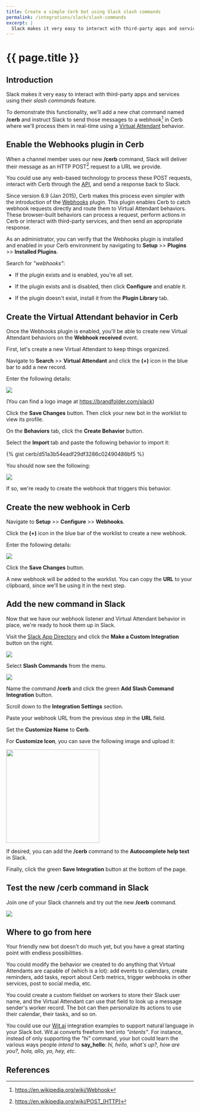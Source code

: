 ```yaml
---
title: Create a simple Cerb bot using Slack slash commands
permalink: /integrations/slack/slash-commands
excerpt: |
  Slack makes it very easy to interact with third-party apps and services using their _slash commands_ feature. To demonstrate this functionality, we'll add a new chat command named **/cerb** and instruct Slack to send those messages to a webhook in Cerb where we'll process them in real-time using a Virtual Attendant behavior...
---
```


# {{ page.title }}

## Introduction

Slack makes it very easy to interact with third-party apps and services using their _slash commands_ feature.

To demonstrate this functionality, we'll add a new chat command named **/cerb** and instruct Slack to send those messages to a webhook[^webhook] in Cerb where we'll process them in real-time using a [Virtual Attendant](/docs/virtual-attendants) behavior.

## Enable the Webhooks plugin in Cerb

When a channel member uses our new **/cerb** command, Slack will deliver their message as an HTTP POST[^http-post] request to a URL we provide.

You could use any web-based technology to process these POST requests, interact with Cerb through the [API](/docs/api), and send a response back to Slack.

Since version 6.9 (Jan 2015), Cerb makes this process even simpler with the introduction of the [Webhooks](/docs/webhooks) plugin.  This plugin enables Cerb to catch webhook requests directly and route them to Virtual Attendant behaviors.  These browser-built behaviors can process a request, perform actions in Cerb or interact with third-party services, and then send an appropriate response.

As an administrator, you can verify that the Webhooks plugin is installed and enabled in your Cerb environment by navigating to **Setup** >> **Plugins** >> **Installed Plugins**.

Search for _"webhooks"_:

* If the plugin exists and is enabled, you're all set.

* If the plugin exists and is disabled, then click **Configure** and enable it.

* If the plugin doesn't exist, install it from the **Plugin Library** tab.

## Create the Virtual Attendant behavior in Cerb

Once the Webhooks plugin is enabled, you'll be able to create new Virtual Attendant behaviors on the **Webhook received** event.

First, let's create a new Virtual Attendant to keep things organized.

Navigate to **Search** >> **Virtual Attendant** and click the **(+)** icon in the blue bar to add a new record.

Enter the following details:

<div class="cerb-screenshot">
<img src="/assets/images/integrations/slack/slash-commands/create_va.png" class="screenshot">
</div>

(You can find a logo image at <https://brandfolder.com/slack>)

Click the **Save Changes** button.  Then click your new bot in the worklist to view its profile.

On the **Behaviors** tab, click the **Create Behavior** button.

Select the **Import** tab and paste the following behavior to import it:

{% gist cerb/d51a3b54eadf29df3286c02490486bf5 %}

You should now see the following:

<div class="cerb-screenshot">
<img src="/assets/images/integrations/slack/slash-commands/va_behavior.png" class="screenshot">
</div>

If so, we're ready to create the webhook that triggers this behavior.

## Create the new webhook in Cerb

Navigate to **Setup** >> **Configure** >> **Webhooks**.

Click the **(+)** icon in the blue bar of the worklist to create a new webhook.

Enter the following details:

<div class="cerb-screenshot">
<img src="/assets/images/integrations/slack/slash-commands/create_webhook.png" class="screenshot">
</div>

Click the **Save Changes** button.

A new webhook will be added to the worklist.  You can copy the **URL** to your clipboard, since we'll be using it in the next step.

## Add the new command in Slack

Now that we have our webhook listener and Virtual Attendant behavior in place, we're ready to hook them up in Slack.

Visit the [Slack App Directory](https://slack.com/apps/build) and click the **Make a Custom Integration** button on the right.

<div class="cerb-screenshot">
<img src="/assets/images/integrations/slack/slash-commands/slack_custom_integration.png" class="screenshot">
</div>

Select **Slash Commands** from the menu.

<div class="cerb-screenshot">
<img src="/assets/images/integrations/slack/slash-commands/slack_slash_commands.png" class="screenshot">
</div>

Name the command **/cerb** and click the green **Add Slash Command Integration** button.

Scroll down to the **Integration Settings** section.

Paste your webhook URL from the previous step in the **URL** field.

Set the **Customize Name** to **Cerb**.

For **Customize Icon**, you can save the following image and upload it:

<div class="cerb-screenshot">
<img src="/assets/cerb_mascot.png" class="screenshot" style="width:250px;height:auto;">
</div>

If desired, you can add the **/cerb** command to the **Autocomplete help text** in Slack.

Finally, click the green **Save Integration** button at the bottom of the page.

## Test the new /cerb command in Slack

Join one of your Slack channels and try out the new **/cerb** command.

<div class="cerb-screenshot">
<img src="/assets/images/integrations/slack/slash-commands/bot_chat.png" class="screenshot">
</div>

## Where to go from here

Your friendly new bot doesn't do much yet, but you have a great starting point with endless possibilities.

You could modify the behavior we created to do anything that Virtual Attendants are capable of (which is a lot): add events to calendars, create reminders, add tasks, report about Cerb metrics, trigger webhooks in other services, post to social media, etc.

You could create a custom fieldset on workers to store their Slack user name, and the Virtual Attendant can use that field to look up a message sender's worker record.  The bot can then personalize its actions to use their calendar, their tasks, and so on.

You could use our [Wit.ai](/integrations/wit-ai) integration examples to support natural language in your Slack bot.  Wit.ai converts freeform text into _"intents"_.  For instance, instead of only supporting the _"hi"_ command, your bot could learn the various ways people _intend_ to **say\_hello**: _hi, hello, what's up?, how are you?, hola, allo, yo, hey, etc_.

## References

[^webhook]: <https://en.wikipedia.org/wiki/Webhook>
[^http-post]: <https://en.wikipedia.org/wiki/POST_(HTTP)>